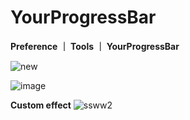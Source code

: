 # YourProgressBar

**Preference ｜ Tools ｜ YourProgressBar**

![new](https://user-images.githubusercontent.com/41990342/230343252-1a69d81a-f1eb-4a4f-bdb6-3224ac8cdede.gif)

![image](https://user-images.githubusercontent.com/41990342/230322966-7cc405db-59fc-479a-bb88-b675ccbd89ce.png)

**Custom effect**
![ssww2](https://user-images.githubusercontent.com/41990342/230342469-b77f1400-745b-46a5-9267-6504184e89f3.gif)
